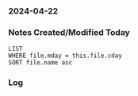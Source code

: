 ### 2024-04-22

### Notes Created/Modified Today
```dataview
LIST 
WHERE file.mday = this.file.cday
SORT file.name asc
```
### Log

